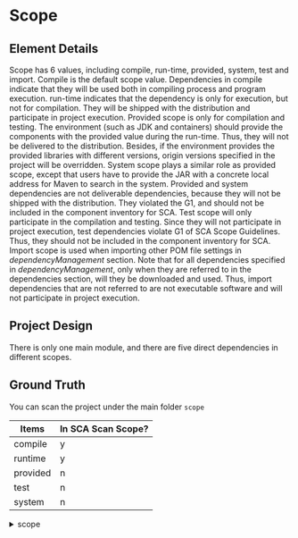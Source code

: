 #  Scope

## Element Details

Scope has 6 values, including compile, run-time, provided, system, test and import. Compile is the default scope value. Dependencies in compile indicate that they will be used both in compiling process and program execution. run-time indicates that the dependency is only for execution, but not for compilation. They will be shipped with the distribution and participate in project execution. Provided scope is only for compilation and testing. The environment (such as JDK and containers) should provide the components with the provided value during the run-time. Thus, they will not be delivered to the distribution. Besides, if the environment provides the provided libraries with different versions, origin versions specified in the project will be overridden. System scope plays a similar role as provided scope, except that users have to provide the JAR with a concrete local address for Maven to search in the system. Provided and system dependencies are not deliverable dependencies, because they will not be shipped with the distribution. They violated the G1, and should not be included in the component inventory for SCA. Test scope will only participate in the compilation and testing. Since they will not participate in project execution, test dependencies violate G1 of SCA Scope Guidelines. Thus, they should not be included in the component inventory for SCA. Import scope is used when importing other POM file settings in *dependencyManagement* section. Note that for all dependencies specified in *dependencyManagement*, only when they are referred to in the dependencies section, will they be downloaded and used. Thus, import dependencies that are not referred to are not executable software and will not participate in project execution. 

## Project Design

There is only one main module, and there are five direct dependencies in different scopes. 

## Ground Truth

You can scan the project under the main folder `scope` 

| Items | In SCA Scan Scope? |
| -------------- | ------------------------------ |
| compile       | y                              |
| runtime       | y                              |
| provided      | n                              |
| test          | n                              |
| system        | n                             |


<details>
<summary>scope</summary>
<pre>
org.springframework:spring-web:jar:5.3.7:compile
org.springframework:spring-beans:jar:5.3.7:compile
org.springframework:spring-core:jar:5.3.7:compile
org.springframework:spring-jcl:jar:5.3.7:compile
javax.servlet.jsp:jsp-api:jar:2.1:runtime
</pre>
</details>
